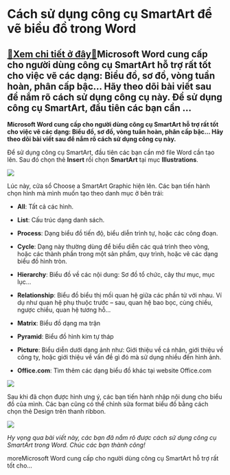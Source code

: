 Cách sử dụng công cụ SmartArt để vẽ biều đồ trong Word
======================================================

[:gift:Xem chi tiết ở đây:gift:](https://hddtvn.com/cach-su-dung-cong-cu-smartart-de-ve-bieu-do-trong-word/)Microsoft Word cung cấp cho người dùng công cụ SmartArt hỗ trợ rất tốt cho việc vẽ các dạng: Biểu đồ, sơ đồ, vòng tuần hoàn, phân cấp bậc… Hãy theo dõi bài viết sau để nắm rõ cách sử dụng công cụ này. Để sử dụng công cụ SmartArt, đầu tiên các bạn cần …
------------------------------------------------------------------------------------------------------------------------------------------------------------------------------------------------------------------------------------------------------------

**Microsoft Word cung cấp cho người dùng công cụ SmartArt hỗ trợ rất tốt cho việc vẽ các dạng: Biểu đồ, sơ đồ, vòng tuần hoàn, phân cấp bậc… Hãy theo dõi bài viết sau để nắm rõ cách sử dụng công cụ này.**


Để sử dụng công cụ SmartArt, đầu tiên các bạn cần mở file Word cần tạo lên. Sau đó chọn thẻ **Insert** rồi chọn **SmartArt** tại mục **Illustrations**.


![](https://hddtvn.com/wp-content/uploads/2021/01/fjWD0tq.png)


Lúc này, cửa sổ Choose a SmartArt Graphic hiện lên. Các bạn tiến hành chọn hình mà mình muốn tạo theo danh mục ở bên trái:




* **All**: Tất cả các hình.

* **List**: Cấu trúc dạng danh sách.

* **Process**: Dạng biểu đồ tiến độ, biểu diễn trình tự, hoặc các công đoạn.

* **Cycle**: Dạng này thường dùng để biểu diễn các quá trình theo vòng, hoặc các thành phần trong một sản phẩm, quy trình, hoặc vẽ các dạng biểu đồ hình tròn.

* **Hierarchy**: Biểu đồ về các nội dung: Sơ đồ tổ chức, cây thư mục, mục lục…

* **Relationship**: Biểu đồ biểu thị mối quan hệ giữa các phần tử với nhau. Ví dụ như quan hệ phụ thuộc trước – sau, quan hệ bao bọc, cùng chiều, ngược chiều, quan hệ tương hỗ…

* **Matrix**: Biểu đồ dạng ma trận

* **Pyramid**: Biểu đồ hình kim tự tháp

* **Picture**: Biểu diễn dưới dạng ảnh như: Giới thiệu về cá nhân, giới thiệu về công ty, hoặc giới thiệu về vấn đề gì đó mà sử dụng nhiều đến hình ảnh.

* **Office.com**: Tìm thêm các dạng biểu đồ khác tại website Office.com



![](https://hddtvn.com/wp-content/uploads/2021/01/09y8UZG.png)


Sau khi đã chọn được hình ưng ý, các bạn tiến hành nhập nội dung cho biểu đồ của mình. Các bạn cũng có thể chỉnh sửa format biểu đồ bằng cách chọn thẻ Design trên thanh ribbon.


![](https://hddtvn.com/wp-content/uploads/2021/01/A3dx2m5.png)


*Hy vọng qua bài viết này, các bạn đã nắm rõ được cách sử dụng công cụ SmartArt trong Word. Chúc các bạn thành công!*


moreMicrosoft Word cung cấp cho người dùng công cụ SmartArt hỗ trợ rất tốt cho…

